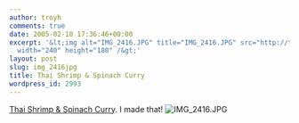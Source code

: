 ```yaml
---
author: troyh
comments: true
date: 2005-02-10 17:36:46+00:00
excerpt: '&lt;img alt="IMG_2416.JPG" title="IMG_2416.JPG" src="http://troyandgay.com/pix/IMG_2416-thumbnail.jpg"
  width="240" height="180" /&gt;'
layout: post
slug: img_2416jpg
title: Thai Shrimp & Spinach Curry
wordpress_id: 2993
---
```


[Thai Shrimp & Spinach Curry](http://www.recipezaar.com/79462). I made that!
![IMG_2416.JPG](http://troyandgay.com/pix/IMG_2416.JPG)
